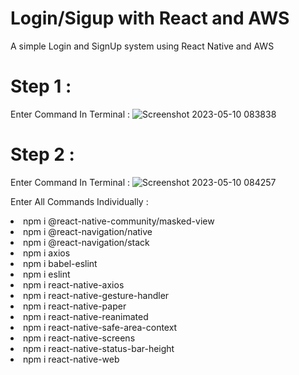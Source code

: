 # Login/Sigup with React and AWS
 A simple Login and SignUp system using React Native and AWS

# Step 1 :
 Enter Command In Terminal : ![Screenshot 2023-05-10 083838](https://github.com/NovoSphere/Login-Sigup-with-React-and-AWS/assets/112673081/8bd5e1e6-5240-4817-bdf6-2309e9501f5e)

# Step 2 :
 Enter Command In Terminal : ![Screenshot 2023-05-10 084257](https://github.com/NovoSphere/Login-Sigup-with-React-and-AWS/assets/112673081/2c48e1e8-95cd-4a13-b46c-9a532bf189f9)
 
 Enter All Commands Individually : 
 <li> npm i @react-native-community/masked-view </li>
 <li> npm i @react-navigation/native </li>
 <li> npm i @react-navigation/stack </li>
 <li> npm i axios </li>
 <li> npm i babel-eslint </li>
 <li> npm i eslint </li>
 <li> npm i react-native-axios </li>
 <li> npm i react-native-gesture-handler </li>
 <li> npm i react-native-paper </li>
 <li> npm i react-native-reanimated </li>
 <li> npm i react-native-safe-area-context </li>
 <li> npm i react-native-screens </li>
 <li> npm i react-native-status-bar-height </li>
 <li> npm i react-native-web </li>
